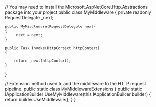 // You may need to install the Microsoft.AspNetCore.Http.Abstractions package into your project
public class MyMiddleware
{
    private readonly RequestDelegate _next;

    public MyMiddleware(RequestDelegate next)
    {
        _next = next;
    }

    public Task Invoke(HttpContext httpContext)
    {

        return _next(httpContext);
    }
}

// Extension method used to add the middleware to the HTTP request pipeline.
public static class MyMiddlewareExtensions
{
    public static IApplicationBuilder UseMyMiddleware(this IApplicationBuilder builder)
    {
        return builder.UseMiddleware<MyMiddleware>();
    }
} 
